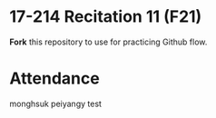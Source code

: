 # 17-214 Recitation 11 (F21)
**Fork** this repository to use for practicing Github flow.

# Attendance
monghsuk
peiyangy
test
